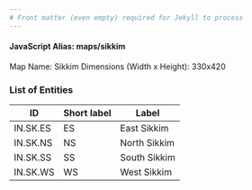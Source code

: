 ```yaml
---
# Front matter (even empty) required for Jekyll to process
---
```


#### JavaScript Alias: maps/sikkim

Map Name: Sikkim
Dimensions (Width x Height): 330x420





### List of Entities

ID | Short label | Label
---|---|---|
IN.SK.ES|ES|East Sikkim
IN.SK.NS|NS|North Sikkim
IN.SK.SS|SS|South Sikkim
IN.SK.WS|WS|West Sikkim

